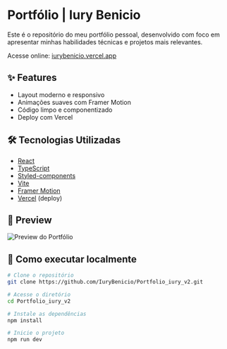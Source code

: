# Portfólio | Iury Benicio

Este é o repositório do meu portfólio pessoal, desenvolvido com foco em apresentar minhas habilidades técnicas e projetos mais relevantes.

Acesse online: [iurybenicio.vercel.app](https://iurybenicio.vercel.app)

## ✨ Features

- Layout moderno e responsivo
- Animações suaves com Framer Motion
- Código limpo e componentizado
- Deploy com Vercel

## 🛠️ Tecnologias Utilizadas

- [React](https://reactjs.org/)
- [TypeScript](https://www.typescriptlang.org/)
- [Styled-components](https://styled-components.com/)
- [Vite](https://vitejs.dev/)
- [Framer Motion](https://www.framer.com/motion/)
- [Vercel](https://vercel.com/) (deploy)

## 📸 Preview

![Preview do Portfólio](https://i.imgur.com/your_preview_image.png) <!-- Substitua por um print hospedado ou gif curto, se quiser -->

## 🚀 Como executar localmente

```bash
# Clone o repositório
git clone https://github.com/IuryBenicio/Portfolio_iury_v2.git

# Acesse o diretório
cd Portfolio_iury_v2

# Instale as dependências
npm install

# Inicie o projeto
npm run dev
